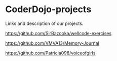 # CoderDojo-projects
Links and description of our projects.

https://github.com/SirBazooka/wellcode-exercises

https://github.com/VMVA13/Memory-Journal

https://github.com/Patricia098/voiceofgirls
